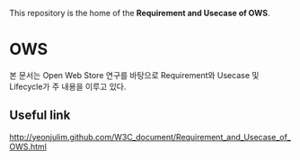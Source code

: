 This repository is the home of the **Requirement and Usecase of OWS**.

OWS 
===========

본 문서는 Open Web Store 연구를 바탕으로 Requirement와 Usecase 및 Lifecycle가 주 내용을 이루고 있다.

Useful link
-
http://yeonjulim.github.com/W3C_document/Requirement_and_Usecase_of_OWS.html
